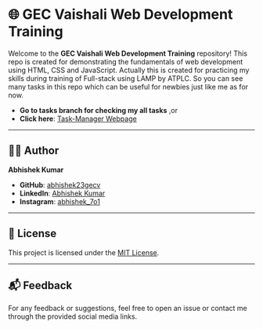 # 🌐 GEC Vaishali Web Development Training

Welcome to the **GEC Vaishali Web Development Training** repository! This repo is created for demonstrating the fundamentals of web development using HTML, CSS and JavaScript. Actually this is created for practicing my skills during training of Full-stack using LAMP by ATPLC. So you can see many tasks in this repo which can be useful for newbies just like me as for now.

- **Go to tasks branch for checking my all tasks**
   ,or
- **Click here**: [Task-Manager Webpage](https://abhishek23gecv.github.io/GEC_Vaishali_WebD_Training/)

---
## 👨‍💻 Author

**Abhishek Kumar**

- **GitHub**: [abhishek23gecv](https://github.com/abhishek23gecv)
- **LinkedIn**: [Abhishek Kumar](https://www.linkedin.com/in/abhishek-kumar-050577268/)
- **Instagram**: [abhishek_7o1](https://instagram.com/abhishek_7o1)

---

## 📄 License

This project is licensed under the [MIT License](LICENSE).

---

## 📬 Feedback

For any feedback or suggestions, feel free to open an issue or contact me through the provided social media links.
